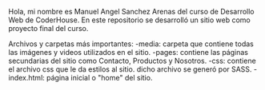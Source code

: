 Hola, mi nombre es Manuel Angel Sanchez Arenas del curso de Desarrollo Web de CoderHouse.
En este repositorio se desarrolló un sitio web como proyecto final del curso.

Archivos y carpetas más importantes:
    -media: carpeta que contiene todas las imágenes y videos utilizados en el sitio.
    -pages: contiene las páginas secundarias del sitio como Contacto, Productos y Nosotros.
    -css: contiene el archivo css que le da estilos al sitio. dicho archivo se generó por SASS.
    -index.html: página inicial o "home" del sitio.